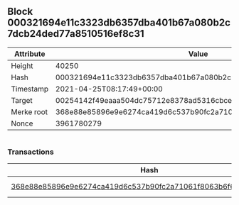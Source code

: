 ## Block 000321694e11c3323db6357dba401b67a080b2c7dcb24ded77a8510516ef8c31

Attribute | Value
--- | ---
Height | 40250
Hash | 000321694e11c3323db6357dba401b67a080b2c7dcb24ded77a8510516ef8c31
Timestamp | 2021-04-25T08:17:49+00:00
Target | 00254142f49eaaa504dc75712e8378ad5316cbcead634704b3734b6271167cc4
Merke root | 368e88e85896e9e6274ca419d6c537b90fc2a71061f8063b6f6faada78947efb
Nonce | 3961780279

```

```

### Transactions

Hash | Amount
--- | ---
[368e88e85896e9e6274ca419d6c537b90fc2a71061f8063b6f6faada78947efb](368e88e85896e9e6274ca419d6c537b90fc2a71061f8063b6f6faada78947efb.md) | 10.00000000 SKEPTI 
